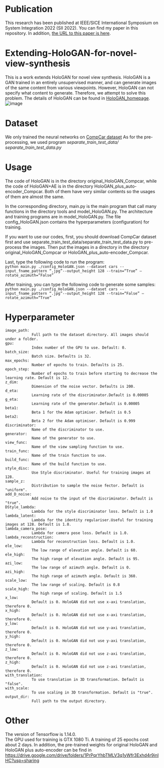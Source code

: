 # Publication
This research has been published at IEEE/SICE International Symposium on System Integration 2022 (SII 2022). You can find my paper in this repository. In addition, [the URL to this paper is here](https://ieeexplore.ieee.org/document/9708823/footnotes#footnotes).


# Extending-HoloGAN-for-novel-view-synthesis
This is a work extends HoloGAN for novel view synthesis. HoloGAN is a GAN trained in
an entirely unsupervised manner, and can generate images of the same content from various viewpoints.
However, HoloGAN can not specify what content to generate. Therefore, we attempt to solve this problem.
The details of HoloGAN can be found in [HoloGAN_homepage](https://www.monkeyoverflow.com/hologan-unsupervised-learning-of-3d-representations-from-natural-images).
![image](https://github.com/xxxiaojing/Extending-HoloGAN-for-novel-view-synthesis/blob/main/images/generated_images_four_methods.png)

# Dataset
We only trained the neural networks on [CompCar dataset](http://mmlab.ie.cuhk.edu.hk/datasets/comp_cars/)
As for the pre-processing, we used program *separate_train_test_data/ separate_train_test_data.py*

# Usage
The code of HoloGAN is in the directory original_HoloGAN_Compcar, while the code of HoloGAN+AE is in the directory HoloGAN_plus_auto-encoder_Compcar. Both of them have very similar contents so the usages of them are almost the same.

In the corresponding directory, main.py is the main program that call many functions in the directory tools and model_HoloGAN.py.
The architecture and training programs are in model_HoloGAN.py.
The file config_HoloGAN.json contains the hyperparameters (configuration) for training.

If you want to use our codes, first, you should download CompCar dataset first and use separate_train_test_data/separate_train_test_data.py to pre-process the images. 
Then put the images in a directory in the directory original_HoloGAN_Compcar or HoloGAN_plus_auto-encoder_Compcar.

Last, type the following code to run the program:  
`
python main.py ./config_HoloGAN.json --dataset cars --input_fname_pattern “.jpg”--output_height 128 --train=“True” –rotate_azimuth=“False”
`

After training, you can type the following code to generate some samples:  
`
python main.py ./config_HoloGAN.json --dataset cars --input_fname_pattern “.jpg”--output_height 128 --train=“False” –rotate_azimuth=“True”
`  

# Hyperparameter
```
image_path:  
			Full path to the dataset directory. All images should under a folder. 
gpu:  
			Index number of the GPU to use. Default: 0.  
batch_size:  
			Batch size. Defaults is 32.  
max_epochs:  
			Number of epochs to train. Defaults is 25.  
epoch_step:  
			Number of epochs to train before starting to decrease the learning rate. Default is 12.  
z_dim:  
			Dimension of the noise vector. Defaults is 200.
d_eta:  
			Learning rate of the discriminator.Default is 0.00005
g_eta:  
			Learning rate of the generator.Default is 0.00005
beta1:  
			Beta 1 for the Adam optimiser. Default is 0.5
beta2:  
			Beta 2 for the Adam optimiser. Default is 0.999
discriminator:  
			Name of the discriminator to use. 
generator:  
			Name of the generator to use. 
view_func:  
			Name of the view sampling function to use.
train_func:  
			Name of the train function to use.
build_func:  
			Name of the build function to use.
style_disc:  
			Use Style discriminator. Useful for training images at 128.
sample_z:  
			Distribution to sample the noise fector. Default is "uniform".
add_D_noise:  
			Add noise to the input of the discriminator. Default is "true".
DStyle_lambda:  
			Lambda for the style discriminator loss. Default is 1.0
lambda_latent:  
			Lambda for the identity regulariser.Useful for training images at 128. Default is 1.0.
lambda_camera_pose:  
			Lambda for camera pose loss. Default is 1.0.
lambda_reconstruction:  
			Lambda for reconstruction loss. Default is 1.0.  
ele_low:  
			The low range of elevation angle. Default is 60.
ele_high:  
			The high range of elevation angle. Default is 95.
azi_low:  
			The low range of azimuth angle. Default is 0.
azi_high:  
			The high range of azimuth angle. Default is 360.
scale_low:  
			The low range of scaling. Default is 0.8
scale_high:  
			The high range of scaling. Default is 1.5
x_low:  
			Default is 0. HoloGAN did not use x-axi translation, therefore 0.
x_high:  
			Default is 0. HoloGAN did not use x-axi translation, therefore 0.
y_low:  
			Default is 0. HoloGAN did not use y-axi translation, therefore 0.
y_high:  
			Default is 0. HoloGAN did not use y-axi translation, therefore 0.
z_low:  
			Default is 0. HoloGAN did not use z-axi translation, therefore 0.
z_high:  
			Default is 0. HoloGAN did not use z-axi translation, therefore 0.
with_translation:  
			To use translation in 3D transformation. Default is "false".
with_scale:  
			To use scaling in 3D transformation. Default is "true".
output_dir:   
			Full path to the output directory.
```

# Other
The version of Tensorflow is 1.14.0.  
The GPU used for training is GTX 1080 Ti.
A training of 25 epochs cost about 2 days.
In addition, the pre-trained weights for original HoloGAN and HoloGAN plus auto-encoder can be find in
https://drive.google.com/drive/folders/1PrPqrYhbTMLV3q1yWfr3Exhd4r9inIHC?usp=sharing

